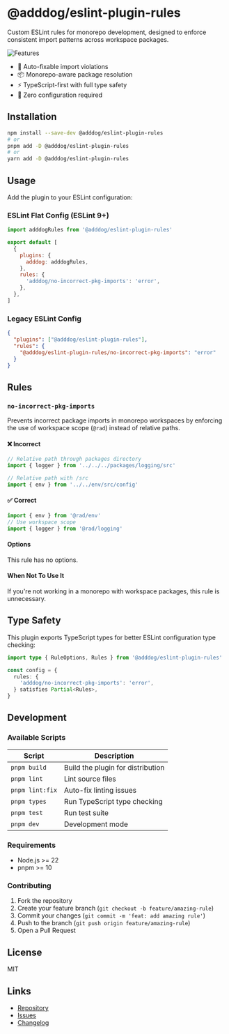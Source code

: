 # @adddog/eslint-plugin-rules

Custom ESLint rules for monorepo development, designed to enforce consistent import patterns across workspace packages.

![Features](https://raw.githubusercontent.com/samradical/readme-images/refs/heads/main/crt-fs8.png)

- 🔧 Auto-fixable import violations
- 📦 Monorepo-aware package resolution
- ⚡ TypeScript-first with full type safety
- 🎯 Zero configuration required

## Installation

```bash
npm install --save-dev @adddog/eslint-plugin-rules
# or
pnpm add -D @adddog/eslint-plugin-rules
# or
yarn add -D @adddog/eslint-plugin-rules
```

## Usage

Add the plugin to your ESLint configuration:

### ESLint Flat Config (ESLint 9+)

```js
import adddogRules from '@adddog/eslint-plugin-rules'

export default [
  {
    plugins: {
      adddog: adddogRules,
    },
    rules: {
      'adddog/no-incorrect-pkg-imports': 'error',
    },
  },
]
```

### Legacy ESLint Config

```json
{
  "plugins": ["@adddog/eslint-plugin-rules"],
  "rules": {
    "@adddog/eslint-plugin-rules/no-incorrect-pkg-imports": "error"
  }
}
```

## Rules

### `no-incorrect-pkg-imports`

Prevents incorrect package imports in monorepo workspaces by enforcing the use of workspace scope (`@rad`) instead of relative paths.

#### ❌ Incorrect

```typescript
// Relative path through packages directory
import { logger } from '../../../packages/logging/src'

// Relative path with /src
import { env } from '../../env/src/config'
```

#### ✅ Correct

```typescript
import { env } from '@rad/env'
// Use workspace scope
import { logger } from '@rad/logging'
```

#### Options

This rule has no options.

#### When Not To Use It

If you're not working in a monorepo with workspace packages, this rule is unnecessary.

## Type Safety

This plugin exports TypeScript types for better ESLint configuration type checking:

```typescript
import type { RuleOptions, Rules } from '@adddog/eslint-plugin-rules'

const config = {
  rules: {
    'adddog/no-incorrect-pkg-imports': 'error',
  } satisfies Partial<Rules>,
}
```

## Development

### Available Scripts

| Script | Description |
|--------|-------------|
| `pnpm build` | Build the plugin for distribution |
| `pnpm lint` | Lint source files |
| `pnpm lint:fix` | Auto-fix linting issues |
| `pnpm types` | Run TypeScript type checking |
| `pnpm test` | Run test suite |
| `pnpm dev` | Development mode |

### Requirements

- Node.js >= 22
- pnpm >= 10

### Contributing

1. Fork the repository
2. Create your feature branch (`git checkout -b feature/amazing-rule`)
3. Commit your changes (`git commit -m 'feat: add amazing rule'`)
4. Push to the branch (`git push origin feature/amazing-rule`)
5. Open a Pull Request

## License

MIT

## Links

- [Repository](https://github.com/samelie/eslint-plugin-rules)
- [Issues](https://github.com/samelie/eslint-plugin-rules/issues)
- [Changelog](https://github.com/samelie/eslint-plugin-rules/releases)
